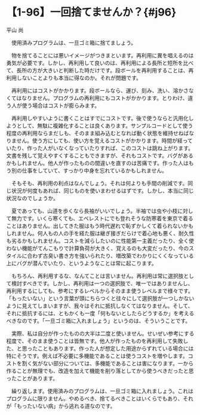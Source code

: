 # 【1-96】一回捨てませんか？{#j96}

<div class="author">平山 尚</div>

　使用済みプログラムは、一旦ゴミ箱に捨てましょう。

　物を捨てることには悪いイメージがつきまといます。再利用に異を唱えるのは勇気が必要です。しかし、再利用して良いのは、再利用による長所と短所を比べて、長所の方が大きいと判断した時だけです。段ボールを再利用することは、再利用しないことよりも本当に得なのか。それが問題です。

　再利用にはコストがかかります。段ボールなら、運び、刻み、洗い、溶かさなくてはなりません。プログラムの再利用にもコストがかかります。とりわけ、違う人が使う場合はコストが膨らみます。

　再利用しやすいように書くことはすでにコストです。後で使うならと汎用化しようとして、無駄に複雑化することは良くあります。サンプルコードとして使う程度の再利用ならまだしも、そのまま組み込むとなれば動く状態を維持せねばなりません。使う方にしても、使い方を覚えるコストがかかります。時間が経っていたり、作った人がいなくなっていたりすれば、このコストは跳ね上がります。文書を残して覚えやすくすることもできますが、それもコストです。バグがあるかもしれません。他人が作ったものの間違いを直すのは苦痛です。作った人はもう別の仕事をしていて、すっかり中身を忘れているかもしれません。

　そもそも、再利用の利点はなんでしょう。それは何よりも手間の削減です。同じ状況が何度もあれば、同じものを使いまわせるはずです。しかし、本当に同じ状況なのでしょうか。

　夏であっても、山道を歩くなら長袖がいいでしょう。半袖では虫や小枝に対して無力です。いくら寒くても、エベレストにでも登れそうな防寒着を東京で着ることはありません。出してきた服はもう時代遅れで恥ずかしくて着られないかもしれません。何人もの人の手を経た服は継ぎ接ぎだらけで着心地も悪く、耐久性も劣るかもしれません。コストを減らしたいのに性能第一主義だったり、全く使わない機能がてんこもりで計算負荷が大きく、覚えるのも大変だったり、今のスタイルに合わず古臭い書き方を強いられたり、増改築でわかりにくくなっている上にバグが潜んでいたり、というようなことは常に起こります。

　もちろん、再利用するな、なんてことは言いません。再利用は常に選択肢として検討すべきです。しかし、再利用は一つの選択肢で、唯一ではありませんし、再利用するにしても、参考にするレベルからそのまま使うレベルまで様々です。「もったいない」という言葉が頭にちらつくと往々にして選択肢が一つしかないように見えてしまいますが、我々はそれに抵抗しなくてはなりません。そして、それに抵抗するには、ともかくも一度「何もないとしたらどうするか」を考えるべきなのです。「一旦ゴミ箱に入れましょう」というのは、そういうことです。

　実際、私は自分が作ったものの大半は二度と使いません。せいぜい参考にする程度で、そのまま使うことは皆無です。他人が作ったものを再利用して失敗した、と思ったこともあります。作った人が想定した用途からずれている場合には特にそうです。例えば不必要に多機能であることは使うコストを増やします。コストを割く気がない部分については、多機能であることは害になります。一から作ることが無理でも、改造を加えて機能を削り落としてから使うべきだったと思ったことがあります。

　繰り返します。使用済みのプログラムは、一旦ゴミ箱に入れましょう。これはプログラムに限りません。やめるべき、捨てるべきことはいくらでもあり、それが「もったいない病」から逃れる道なのです。
